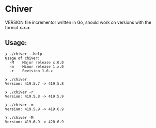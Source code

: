 # Chiver

VERSION file incrementor written in Go, should work on versions with the format **x.x.x**

## Usage:

```console
❯ ./chiver --help
Usage of chiver:
  -M    Major release x.0.0
  -m    Minor release 1.x.0
  -r    Revision 1.0.x

❯ ./chiver
Version: 419.5.7 -> 419.5.8

❯ ./chiver -r
Version: 419.5.8 -> 419.5.9

❯ ./chiver -m
Version: 419.5.9 -> 419.6.9

❯ ./chiver -M
Version: 419.6.9 -> 420.6.9
```
